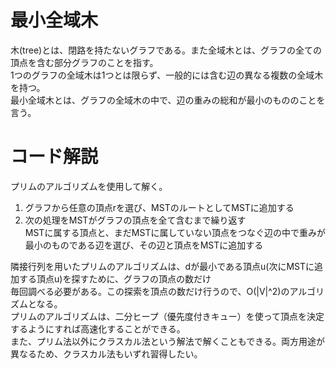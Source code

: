 # 最小全域木
木(tree)とは、閉路を持たないグラフである。また全域木とは、グラフの全ての頂点を含む部分グラフのことを指す。<br>
1つのグラフの全域木は1つとは限らず、一般的には含む辺の異なる複数の全域木を持つ。<br>
最小全域木とは、グラフの全域木の中で、辺の重みの総和が最小のもののことを言う。<br>

# コード解説
プリムのアルゴリズムを使用して解く。<br>
1. グラフから任意の頂点rを選び、MSTのルートとしてMSTに追加する
2. 次の処理をMSTがグラフの頂点を全て含むまで繰り返す<br>
  MSTに属する頂点と、まだMSTに属していない頂点をつなぐ辺の中で重みが最小のものである辺を選び、その辺と頂点をMSTに追加する

隣接行列を用いたプリムのアルゴリズムは、dが最小である頂点u(次にMSTに追加する頂点u)を探すために、グラフの頂点の数だけ<br>
毎回調べる必要がある。この探索を頂点の数だけ行うので、O(|V|^2)のアルゴリズムとなる。<br>
プリムのアルゴリズムは、二分ヒープ（優先度付きキュー）を使って頂点を決定するようにすれば高速化することができる。<br>
また、プリム法以外にクラスカル法という解法で解くこともできる。両方用途が異なるため、クラスカル法もいずれ習得したい。<br>
